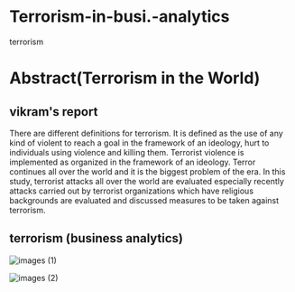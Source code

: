 # Terrorism-in-busi.-analytics
terrorism

# Abstract(Terrorism in the World)
## vikram's report

There are different definitions for terrorism. It is defined as the use of any kind of violent to reach a goal in the framework of an ideology, hurt to individuals using violence and killing them. Terrorist violence is implemented as organized in the framework of an ideology. Terror continues all over the world and it is the biggest problem of the era. In this study, terrorist attacks all over the world are evaluated especially recently attacks carried out by terrorist organizations which have religious backgrounds are evaluated and discussed measures to be taken against terrorism.

## terrorism (business analytics)
![images (1)](https://user-images.githubusercontent.com/75565736/115503190-a65df600-a293-11eb-9912-c5349eb93abb.jpg)

![images (2)](https://user-images.githubusercontent.com/75565736/115503231-b4ac1200-a293-11eb-84f5-8a599903e567.jpg)

